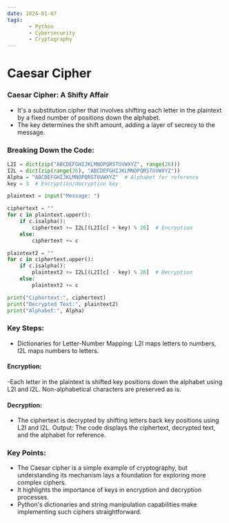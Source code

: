 ```yaml
---
date: 2024-01-07
tags: 
       - Python
       - Cybersecurity
       - Cryptography
---
```

# Caesar Cipher
### Caesar Cipher: A Shifty Affair
- It's a substitution cipher that involves shifting each letter in the plaintext by a fixed number of positions down the alphabet.
- The key determines the shift amount, adding a layer of secrecy to the message.

### Breaking Down the Code:
```python
L2I = dict(zip("ABCDEFGHIJKLMNOPQRSTUVWXYZ", range(26)))
I2L = dict(zip(range(26), "ABCDEFGHIJKLMNOPQRSTUVWXYZ"))
Alpha = "ABCDEFGHIJKLMNOPQRSTUVWXYZ"  # Alphabet for reference
key = 3  # Encryption/decryption key

plaintext = input("Message: ")

ciphertext = ""
for c in plaintext.upper():
    if c.isalpha():
        ciphertext += I2L[(L2I[c] + key) % 26]  # Encryption
    else:
        ciphertext += c

plaintext2 = ""
for c in ciphertext.upper():
    if c.isalpha():
        plaintext2 += I2L[(L2I[c] - key) % 26]  # Decryption
    else:
        plaintext2 += c

print("Ciphertext:", ciphertext)
print("Decrypted Text:", plaintext2)
print("Alphabet:", Alpha)
```
### Key Steps:
- Dictionaries for Letter-Number Mapping: L2I maps letters to numbers, I2L maps numbers to letters.

#### Encryption:
-Each letter in the plaintext is shifted key positions down the alphabet using L2I and I2L.
Non-alphabetical characters are preserved as is.

#### Decryption:
- The ciphertext is decrypted by shifting letters back key positions using L2I and I2L.
Output: The code displays the ciphertext, decrypted text, and the alphabet for reference.

### Key Points:
- The Caesar cipher is a simple example of cryptography, but understanding its mechanism lays a foundation for exploring more complex ciphers.
- It highlights the importance of keys in encryption and decryption processes.
- Python's dictionaries and string manipulation capabilities make implementing such ciphers straightforward.
